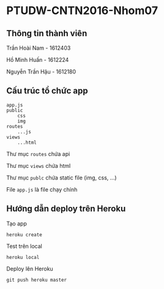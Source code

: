 # PTUDW-CNTN2016-Nhom07

## Thông tin thành viên

Trần Hoài Nam - 1612403

Hồ Minh Huấn - 1612224

Nguyễn Trần Hậu - 1612180

## Cấu trúc tổ chức app

```
app.js
public
    css
    img
routes
    ...js
views
    ...html
```

Thư mục ```routes``` chứa api

Thư mục ```views``` chứa html

Thư mục ```publc``` chứa static file (img, css, ...)

File ```app.js``` là file chạy chính

## Hướng dẫn deploy trên Heroku

Tạo app
```
heroku create
```

Test trên local
```
heroku local
```

Deploy lên Heroku
```
git push heroku master
```
